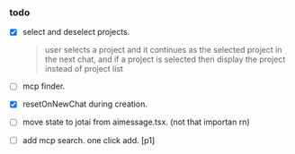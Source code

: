 ### todo

- [x] select and deselect projects.

  > user selects a project and it continues as the selected project in the next chat, and if a project is selected then display the project instead of project list

- [ ] mcp finder.

- [x] resetOnNewChat during creation.

- [ ] move state to jotai from aimessage.tsx. (not that importan rn)

- [ ] add mcp search. one click add. [p1]
